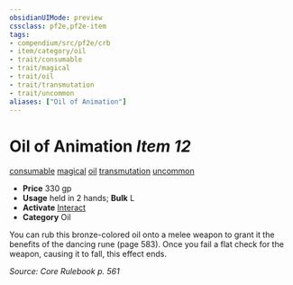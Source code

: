 ```yaml
---
obsidianUIMode: preview
cssclass: pf2e,pf2e-item
tags:
- compendium/src/pf2e/crb
- item/category/oil
- trait/consumable
- trait/magical
- trait/oil
- trait/transmutation
- trait/uncommon
aliases: ["Oil of Animation"]
---
```

# Oil of Animation *Item 12*  
[consumable](/rules/traits/consumable.md)  [magical](/rules/traits/magical.md)  [oil](/rules/traits/oil.md)  [transmutation](/rules/traits/transmutation.md)  [uncommon](/rules/traits/uncommon.md)  

- **Price** 330 gp
- **Usage** held in 2 hands; **Bulk** L
- **Activate** [Interact](/rules/actions/interact.md)
- **Category** Oil

You can rub this bronze-colored oil onto a melee weapon to grant it the benefits of the dancing rune (page 583). Once you fail a flat check for the weapon, causing it to fall, this effect ends.

*Source: Core Rulebook p. 561*